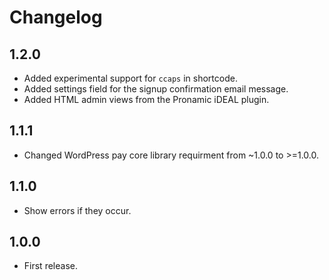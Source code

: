 # Changelog

## 1.2.0
*	Added experimental support for `ccaps` in shortcode.
*	Added settings field for the signup confirmation email message.
*	Added HTML admin views from the Pronamic iDEAL plugin.

## 1.1.1
*	Changed WordPress pay core library requirment from ~1.0.0 to >=1.0.0.

## 1.1.0
*	Show errors if they occur.

## 1.0.0
*	First release.
